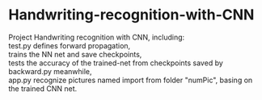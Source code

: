 # Handwriting-recognition-with-CNN
Project Handwriting recognition with CNN, including:  
test.py defines forward propagation,   
        trains the NN net and save checkpoints,   
        tests the accuracy of the trained-net from checkpoints saved by backward.py meanwhile,  
app.py  recognize pictures named import from folder "numPic", basing on the trained CNN net.  
